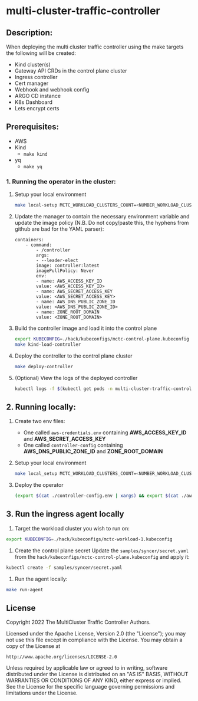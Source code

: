# multi-cluster-traffic-controller

## Description:
When deploying the multi cluster traffic controller using the make targets the following will be created: 
* Kind cluster(s)
* Gateway API CRDs in the control plane cluster
* Ingress controller
* Cert manager
* Webhook and webhook config
* ARGO CD instance
* K8s Dashboard
* Lets encrypt certs
	


## Prerequisites:
* AWS
* Kind 
    * `make kind`
* yq 
    * `make yq`

### 1. Running the operator in the cluster:


1. Setup your local environment 
    ```sh
    make local-setup MCTC_WORKLOAD_CLUSTERS_COUNT=<NUMBER_WORKLOAD_CLUSTER>
    ```

1. Update the manager to contain the necessary environment variable and update the image policy (N.B. Do not copy/paste this, the hyphens from github are bad for the YAML parser):
    ```
    containers:
        - command:
            - /controller
            args:
            - --leader-elect
            image: controller:latest
            imagePullPolicy: Never
            env:
            - name: AWS_ACCESS_KEY_ID
            value: <AWS_ACCESS_KEY_ID>
            - name: AWS_SECRET_ACCESS_KEY
            value: <AWS_SECRET_ACCESS_KEY>
            - name: AWS_DNS_PUBLIC_ZONE_ID
            value: <AWS_DNS_PUBLIC_ZONE_ID>
            - name: ZONE_ROOT_DOMAIN
            value: <ZONE_ROOT_DOMAIN>
    ```

1. Build the controller image and load it into the control plane
    ```sh
    export KUBECONFIG=./hack/kubeconfigs/mctc-control-plane.kubeconfig
    make kind-load-controller
    ```

1. Deploy the controller to the control plane cluster
    ```sh
    make deploy-controller
    ```

1. (Optional) View the logs of the deployed controller
    ```sh
    kubectl logs -f $(kubectl get pods -n multi-cluster-traffic-controller-system | grep "mctc-" | awk '{print $1}') -n multi-cluster-traffic-controller-system
    ```

## 2. Running locally:
1. Create two env files:
    * One called `aws-credentials.env` containing **AWS_ACCESS_KEY_ID** and **AWS_SECRET_ACCESS_KEY**
    * One called `controller-config` containing **AWS_DNS_PUBLIC_ZONE_ID** and **ZONE_ROOT_DOMAIN**


1.  Setup your local environment 

    ```sh
    make local_setup MCTC_WORKLOAD_CLUSTERS_COUNT=<NUMBER_WORKLOAD_CLUSTER>
    ```

1. Deploy the operator
    ```sh
    (export $(cat ./controller-config.env | xargs) && export $(cat ./aws-credentials.env | xargs) && make build install run
    ```
## 3. Run the ingress agent locally
1. Target the workload cluster you wish to run on:
```sh
export KUBECONFIG=./hack/kubeconfigs/mctc-workload-1.kubeconfig
```
1. Create the control plane secret
Update the `samples/syncer/secret.yaml` from the `hack/kubeconfigs/mctc-control-plane.kubeconfig` and apply it:
```sh
kubectl create -f samples/syncer/secret.yaml
```
1. Run the agent locally:
```sh
make run-agent
```

## License

Copyright 2022 The MultiCluster Traffic Controller Authors.

Licensed under the Apache License, Version 2.0 (the "License");
you may not use this file except in compliance with the License.
You may obtain a copy of the License at

    http://www.apache.org/licenses/LICENSE-2.0

Unless required by applicable law or agreed to in writing, software
distributed under the License is distributed on an "AS IS" BASIS,
WITHOUT WARRANTIES OR CONDITIONS OF ANY KIND, either express or implied.
See the License for the specific language governing permissions and
limitations under the License.

